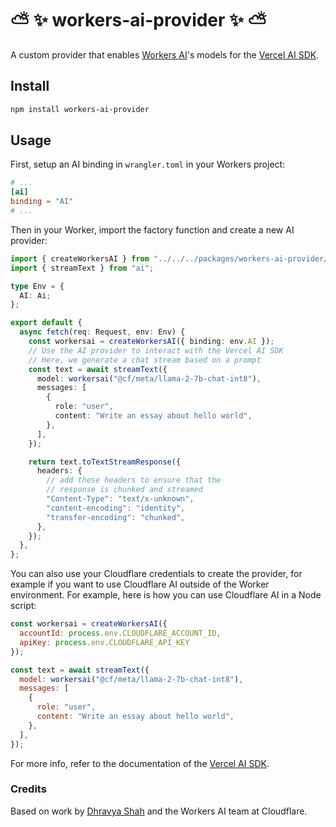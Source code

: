 # ⛅️ ✨ workers-ai-provider ✨ ⛅️

A custom provider that enables [Workers AI](https://ai.cloudflare.com/)'s models for the [Vercel AI SDK](https://sdk.vercel.ai/).

## Install

```bash
npm install workers-ai-provider
```

## Usage

First, setup an AI binding in `wrangler.toml` in your Workers project:

```toml
# ...
[ai]
binding = "AI"
# ...
```

Then in your Worker, import the factory function and create a new AI provider:

```ts
import { createWorkersAI } from "../../../packages/workers-ai-provider/src";
import { streamText } from "ai";

type Env = {
  AI: Ai;
};

export default {
  async fetch(req: Request, env: Env) {
    const workersai = createWorkersAI({ binding: env.AI });
    // Use the AI provider to interact with the Vercel AI SDK
    // Here, we generate a chat stream based on a prompt
    const text = await streamText({
      model: workersai("@cf/meta/llama-2-7b-chat-int8"),
      messages: [
        {
          role: "user",
          content: "Write an essay about hello world",
        },
      ],
    });

    return text.toTextStreamResponse({
      headers: {
        // add these headers to ensure that the
        // response is chunked and streamed
        "Content-Type": "text/x-unknown",
        "content-encoding": "identity",
        "transfer-encoding": "chunked",
      },
    });
  },
};
```

You can also use your Cloudflare credentials to create the provider, for example if you want to use Cloudflare AI outside of the Worker environment. For example, here is how you can use Cloudflare AI in a Node script:

```js
const workersai = createWorkersAI({
  accountId: process.env.CLOUDFLARE_ACCOUNT_ID,
  apiKey: process.env.CLOUDFLARE_API_KEY
});

const text = await streamText({
  model: workersai("@cf/meta/llama-2-7b-chat-int8"),
  messages: [
    {
      role: "user",
      content: "Write an essay about hello world",
    },
  ],
});
```

For more info, refer to the documentation of the [Vercel AI SDK](https://sdk.vercel.ai/).

### Credits

Based on work by [Dhravya Shah](https://twitter.com/DhravyaShah) and the Workers AI team at Cloudflare.
